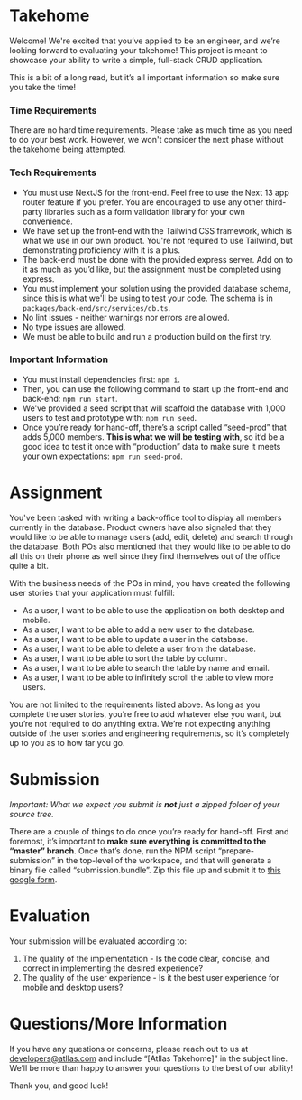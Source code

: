 # Takehome

Welcome! We're excited that you’ve applied to be an engineer, and we’re looking forward to
evaluating your takehome! This project is meant to showcase your ability to write a
simple, full-stack CRUD application.

This is a bit of a long read, but it’s all important information so make sure you take the time!

### Time Requirements

There are no hard time requirements. Please take as much time as you need to do your best work.
However, we won't consider the next phase without the takehome being attempted.

### Tech Requirements

* You must use NextJS for the front-end. Feel free to use the Next 13 app router feature if you
  prefer. You are encouraged to use any other third-party libraries such as a form validation
  library for your own convenience.
* We have set up the front-end with the Tailwind CSS framework, which is what we use in our own
  product. You're not required to use Tailwind, but demonstrating proficiency with it is a plus.
* The back-end must be done with the provided express server. Add on to it as much as you’d like,
  but the assignment must be completed using express.
* You must implement your solution using the provided database schema, since this is what we'll be
  using to test your code. The schema is in `packages/back-end/src/services/db.ts`.
* No lint issues - neither warnings nor errors are allowed.
* No type issues are allowed.
* We must be able to build and run a production build on the first try.

### Important Information

* You must install dependencies first: `npm i`.
* Then, you can use the following command to start up the front-end and back-end: `npm run start`.
* We've provided a seed script that will scaffold the database with 1,000 users to test and prototype
  with: `npm run seed`.
* Once you’re ready for hand-off, there’s a script called “seed-prod” that adds 5,000 members.
  **This is what we will be testing with**, so it’d be a good idea to test it once with “production”
  data to make sure it meets your own expectations: `npm run seed-prod`.

# Assignment

You've been tasked with writing a back-office tool to display all members currently in the database.
Product owners have also signaled that they would like to be able to manage users (add, edit,
delete) and search through the database. Both POs also mentioned that they would like to be able to
do all this on their phone as well since they find themselves out of the office quite a bit.

With the business needs of the POs in mind, you have created the following user stories that your
application must fulfill:

* As a user, I want to be able to use the application on both desktop and mobile.
* As a user, I want to be able to add a new user to the database.
* As a user, I want to be able to update a user in the database.
* As a user, I want to be able to delete a user from the database.
* As a user, I want to be able to sort the table by column.
* As a user, I want to be able to search the table by name and email.
* As a user, I want to be able to infinitely scroll the table to view more users.

You are not limited to the requirements listed above. As long as you complete the
user stories, you’re free to add whatever else you want, but you’re not required to do
anything extra. We’re not expecting anything outside of the user stories and engineering
requirements, so it’s completely up to you as to how far you go.

# Submission

_Important: What we expect you submit is **not** just a zipped folder of your source tree._

There are a couple of things to do once you’re ready for hand-off. First and foremost, it’s
important to **make sure everything is committed to the “master” branch**. Once that’s done, run the
NPM script “prepare-submission” in the top-level of the workspace, and that will generate a binary
file called “submission.bundle”. Zip this file up and submit it
to [this google form](https://forms.gle/wLifwTeipsfshekw9).

# Evaluation

Your submission will be evaluated according to:
1. The quality of the implementation - Is the code clear, concise, and correct in implementing the desired experience?
2. The quality of the user experience - Is it the best user experience for mobile and desktop users?

# Questions/More Information

If you have any questions or concerns, please reach out to us
at [developers@atllas.com](mailto:developers@atllas.com?subject=[Atllas%20Takehome]%20) and include
“[Atllas Takehome]” in the subject line. We’ll be more than happy to answer your questions to the
best of our ability!

Thank you, and good luck!
